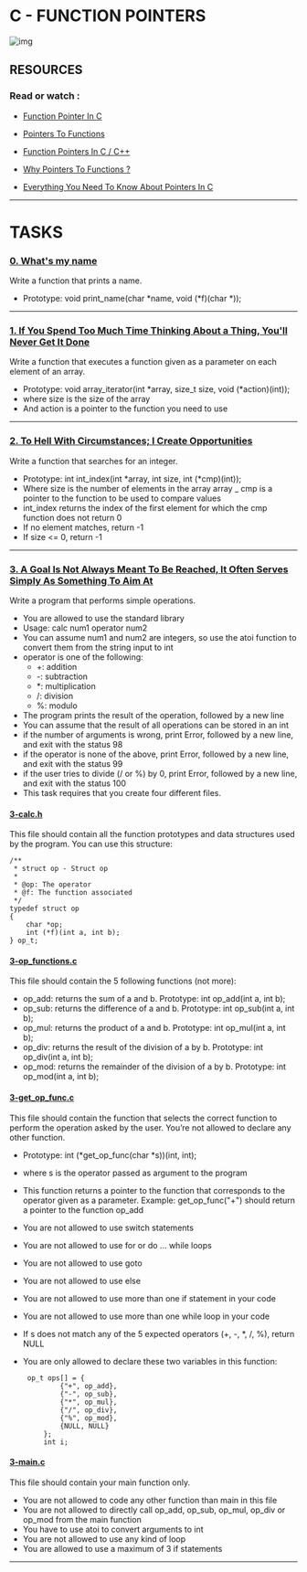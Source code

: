 # C - FUNCTION POINTERS

![img](https://i.ytimg.com/vi/cwvdT-4HT9o/maxresdefault.jpg)

## RESOURCES

### Read or watch :

- [Function Pointer In C](https://www.geeksforgeeks.org/function-pointer-in-c/)

- [Pointers To Functions](https://publications.gbdirect.co.uk//c_book/chapter5/function_pointers.html)

- [Function Pointers In C / C++](https://www.youtube.com/watch?v=ynYtgGUNelE)

- [Why Pointers To Functions ?](https://www.youtube.com/watch?v=sxTFSDAZM8s)

- [Everything You Need To Know About Pointers In C](https://boredzo.org/pointers/)

-----------------------------------

# TASKS

### [0. What's my name](https://github.com/MathieuMorel62/holbertonschool-low_level_programming/blob/master/function_pointers/0-print_name.c)

Write a function that prints a name.

 - Prototype: void print_name(char *name, void (*f)(char *));

-----------------------------

### [1. If You Spend Too Much Time Thinking About a Thing, You'll Never Get It Done](https://github.com/MathieuMorel62/holbertonschool-low_level_programming/blob/master/function_pointers/1-array_iterator.c)

Write a function that executes a function given as a parameter on each element of an array.

 - Prototype: void array_iterator(int *array, size_t size, void (*action)(int));
 - where size is the size of the array
 - And action is a pointer to the function you need to use

-----------------------------------

### [2. To Hell With Circumstances; I Create Opportunities](https://github.com/MathieuMorel62/holbertonschool-low_level_programming/blob/master/function_pointers/2-int_index.c)

Write a function that searches for an integer.

 - Prototype: int int_index(int *array, int size, int (*cmp)(int));
 - Where size is the number of elements in the array array
 _ cmp is a pointer to the function to be used to compare values
 - int_index returns the index of the first element for which the cmp function does not return 0
 - If no element matches, return -1
 - If size <= 0, return -1

-----------------------------------

### [3. A Goal Is Not Always Meant To Be Reached, It Often Serves Simply As Something To Aim At](https://github.com/MathieuMorel62/holbertonschool-low_level_programming/blob/master/function_pointers/3-main.c)

Write a program that performs simple operations.

 - You are allowed to use the standard library
 - Usage: calc num1 operator num2
 - You can assume num1 and num2 are integers, so use the atoi function to convert them from the string input to int
 - operator is one of the following:
   - +: addition
   - -: subtraction
   - *: multiplication
   - /: division
   - %: modulo
 - The program prints the result of the operation, followed by a new line
 - You can assume that the result of all operations can be stored in an int
 - if the number of arguments is wrong, print Error, followed by a new line, and exit with the status 98
 - if the operator is none of the above, print Error, followed by a new line, and exit with the status 99
- if the user tries to divide (/ or %) by 0, print Error, followed by a new line, and exit with the status 100
- This task requires that you create four different files.

#### [3-calc.h](https://github.com/MathieuMorel62/holbertonschool-low_level_programming/blob/master/function_pointers/3-calc.h)

This file should contain all the function prototypes and data structures used by the program. You can use this structure:

    /**
     * struct op - Struct op
     *
     * @op: The operator
     * @f: The function associated
     */
    typedef struct op
    {
        char *op;
        int (*f)(int a, int b);
    } op_t;
    
#### [3-op_functions.c](https://github.com/MathieuMorel62/holbertonschool-low_level_programming/blob/master/function_pointers/3-op_functions.c)

This file should contain the 5 following functions (not more):

 - op_add: returns the sum of a and b. Prototype: int op_add(int a, int b);
 - op_sub: returns the difference of a and b. Prototype: int op_sub(int a, int b);
 - op_mul: returns the product of a and b. Prototype: int op_mul(int a, int b);
 - op_div: returns the result of the division of a by b. Prototype: int op_div(int a, int b);
 - op_mod: returns the remainder of the division of a by b. Prototype: int op_mod(int a, int b);

#### [3-get_op_func.c](https://github.com/MathieuMorel62/holbertonschool-low_level_programming/blob/master/function_pointers/3-get_op_func.c)

This file should contain the function that selects the correct function to perform the operation asked by the user. You’re not allowed to declare any other function.

 - Prototype: int (*get_op_func(char *s))(int, int);
 - where s is the operator passed as argument to the program
 - This function returns a pointer to the function that corresponds to the operator given as a parameter. Example: get_op_func("+") should return a pointer to the function op_add
 - You are not allowed to use switch statements
 - You are not allowed to use for or do ... while loops
 - You are not allowed to use goto
 - You are not allowed to use else
 - You are not allowed to use more than one if statement in your code
 - You are not allowed to use more than one while loop in your code
 - If s does not match any of the 5 expected operators (+, -, *, /, %), return NULL
 
 - You are only allowed to declare these two variables in this function:

        op_t ops[] = {
                {"+", op_add},
                {"-", op_sub},
                {"*", op_mul},
                {"/", op_div},
                {"%", op_mod},
                {NULL, NULL}
            };
            int i;

#### [3-main.c](https://github.com/MathieuMorel62/holbertonschool-low_level_programming/blob/master/function_pointers/3-main.c)

This file should contain your main function only.

 - You are not allowed to code any other function than main in this file
 - You are not allowed to directly call op_add, op_sub, op_mul, op_div or op_mod from the main function
 - You have to use atoi to convert arguments to int
 - You are not allowed to use any kind of loop
 - You are allowed to use a maximum of 3 if statements

----------------------------------
